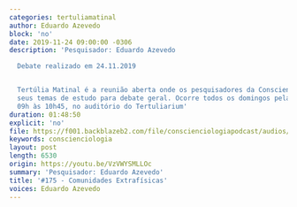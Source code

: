 ```yaml
---
categories: tertuliamatinal
author: Eduardo Azevedo
block: 'no'
date: 2019-11-24 09:00:00 -0306
description: 'Pesquisador: Eduardo Azevedo

  Debate realizado em 24.11.2019


  Tertúlia Matinal é a reunião aberta onde os pesquisadores da Conscienciologia apresentam
  seus temas de estudo para debate geral. Ocorre todos os domingos pela manhã, das
  09h às 10h45, no auditório do Tertuliarium'
duration: 01:48:50
explicit: 'no'
file: https://f001.backblazeb2.com/file/conscienciologiapodcast/audios/VzVWYSMLLOc.m4a
keywords: conscienciologia
layout: post
length: 6530
origin: https://youtu.be/VzVWYSMLLOc
summary: 'Pesquisador: Eduardo Azevedo'
title: '#175 - Comunidades Extrafísicas'
voices: Eduardo Azevedo
---
```


